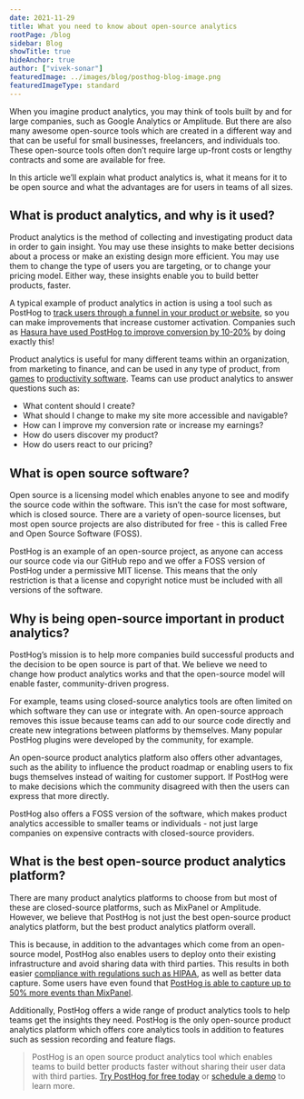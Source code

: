 ```yaml
---
date: 2021-11-29
title: What you need to know about open-source analytics
rootPage: /blog
sidebar: Blog
showTitle: true
hideAnchor: true
author: ["vivek-sonar"]
featuredImage: ../images/blog/posthog-blog-image.png
featuredImageType: standard
---
```


When you imagine product analytics, you may think of tools built by and for large companies, such as Google Analytics or Amplitude. But there are also many awesome open-source tools which are created in a different way and that can be useful for small businesses, freelancers, and individuals too. These open-source tools often don’t require large up-front costs or lengthy contracts and some are available for free. 

In this article we’ll explain what product analytics is, what it means for it to be open source and what the advantages are for users in teams of all sizes. 

## What is product analytics, and why is it used?
Product analytics is the method of collecting and investigating product data in order to gain insight. You may use these insights to make better decisions about a process or make an existing design more efficient. You may use them to change the type of users you are targeting, or to change your pricing model. Either way, these insights enable you to build better products, faster. 

A typical example of product analytics in action is using a tool such as PostHog to [track users through a funnel in your product or website](/docs/user-guides/funnels), so you can make improvements that increase customer activation. Companies such as [Hasura have used PostHog to improve conversion by 10-20%](/customers/hasura) by doing exactly this!

Product analytics is useful for many different teams within an organization, from marketing to finance, and can be used in any type of product, from [games](/blog/building-the-future-of-game-analytics-pureskill) to [productivity software](/customers/saga). Teams can use product analytics to answer questions such as: 

- What content should I create? 
- What should I change to make my site more accessible and navigable? 
- How can I improve my conversion rate or increase my earnings? 
- How do users discover my product?
- How do users react to our pricing?

## What is open source software?
Open source is a licensing model which enables anyone to see and modify the source code within the software. This isn’t the case for most software, which is closed source. There are a variety of open-source licenses, but most open source projects are also distributed for free - this is called Free and Open Source Software (FOSS). 

PostHog is an example of an open-source project, as anyone can access our source code via our GitHub repo and we offer a FOSS version of PostHog under a permissive MIT license. This means that the only restriction is that a license and copyright notice must be included with all versions of the software.

## Why is being open-source important in product analytics?
PostHog’s mission is to help more companies build successful products and the decision to be open source is part of that. We believe we need to change how product analytics works and that the open-source model will enable faster, community-driven progress. 

For example, teams using closed-source analytics tools are often limited on which software they can use or integrate with. An open-source approach removes this issue because teams can add to our source code directly and create new integrations between platforms by themselves. Many popular PostHog plugins were developed by the community, for example. 

An open-source product analytics platform also offers other advantages, such as the ability to influence the product roadmap or enabling users to fix bugs themselves instead of waiting for customer support. If PostHog were to make decisions which the community disagreed with then the users can express that more directly.

PostHog also offers a FOSS version of the software, which makes product analytics accessible to smaller teams or individuals - not just large companies on expensive contracts with closed-source providers.

## What is the best open-source product analytics platform?
There are many product analytics platforms to choose from but most of these are closed-source platforms, such as MixPanel or Amplitude. However, we believe that PostHog is not just the best open-source product analytics platform, but the best product analytics platform overall. 

This is because, in addition to the advantages which come from an open-source model, PostHog also enables users to deploy onto their existing infrastructure and avoid sharing data with third parties. This results in both easier [compliance with regulations such as HIPAA](/blog/hipaa-compliant-analytics), as well as better data capture. Some users have even found that [PostHog is able to capture up to 50% more events than MixPanel](/customers/saga).

Additionally, PostHog offers a wide range of product analytics tools to help teams get the insights they need. PostHog is the only open-source product analytics platform which offers core analytics tools in addition to features such as session recording and feature flags.

> PostHog is an open source product analytics tool which enables teams to build better products faster without sharing their user data with third parties. [Try PostHog for free today](https://posthog.com/signup) or [schedule a demo](https://posthog.com/book-a-demo) to learn more.



